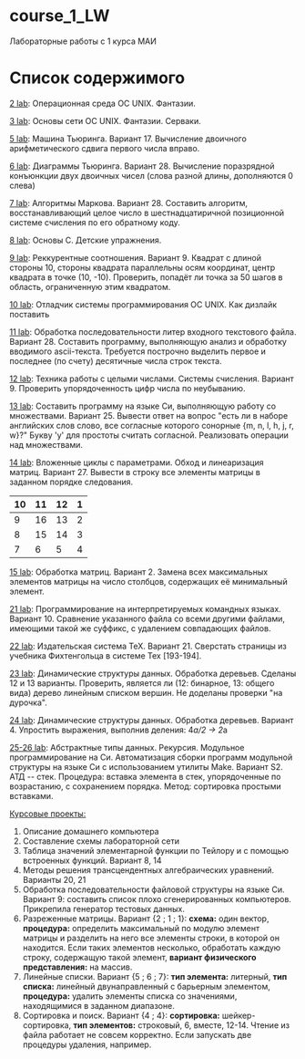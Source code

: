 # course_1_LW
Лабораторные работы с 1 курса МАИ

# Список содержимого

[2 lab](2): Операционная среда ОС UNIX. Фантазии.

[3 lab](3): Основы сети ОС UNIX. Фантазии. Серваки.

[5 lab](5): Машина Тьюринга. Вариант 17. Вычисление двоичного арифметического сдвига первого числа вправо.

[6 lab](6): Диаграммы Тьюринга. Вариант 28. Вычисление поразрядной конъюнкции двух двоичных чисел (слова разной длины, дополняются 0 слева)

[7 lab](7): Алгоритмы Маркова. Вариант 28. Составить алгоритм, восстанавливающий целое число в шестнадцатиричной позиционной системе счисления по его обратному коду.

[8 lab](8): Основы С. Детские упражнения.

[9 lab](9): Реккурентные соотношения. Вариант 9. Квадрат с длиной стороны 10, стороны квадрата параллельны осям координат, центр квадрата в точке (10, -10). Проверить, попадёт ли точка за 50 шагов в область, ограниченную этим квадратом.

[10 lab](10): Отладчик системы программирования ОС UNIX. Как дизлайк поставить

[11 lab](11): Обработка последовательности литер входного текстового файла. Вариант 28. Составить программу, выполняющую анализ и обработку вводимого ascii-текста. Требуется построчно выделить первое и последнее (по счету) десятичные числа строк текста.

[12 lab](12): Техника работы с целыми числами. Системы счисления. Вариант 9. Проверить упорядоченность цифр числа по неубыванию.

[13 lab](13): Составить программу на языке Си, выполняющую работу со множествами. Вариант 25. Вывести ответ на вопрос "есть ли в наборе английских слов слово, все согласные которого сонорные {m, n, l, h, j, r, w}?" Букву 'y' для простоты считать согласной. Реализовать операции над множествами.

[14 lab](14): Вложенные циклы с параметрами. Обход и линеаризация матриц. Вариант 27. Вывести в строку все элементы матрицы в заданном порядке следования.

| 10 | 11 | 12 | 1 |
|---|---|---|----|
| 9 | 16 | 13 | 2 |
| 8 | 15 | 14 | 3 |
| 7 | 6 | 5 | 4 |

[15 lab](15): Обработка матриц. Вариант 2. Замена всех максимальных элементов матрицы на число столбцов, содержащих её минимальный элемент.

[21 lab](21): Программирование на интерпретируемых командных языках. Вариант 10. Сравнение указанного файла со всеми другими файлами, имеющими такой же суффикс, с удалением совпадающих файлов.

[22 lab](22): Издательская система TeX. Вариант 21. Сверстать страницы из учебника Фихтенгольца в системе Tex [193-194].

[23 lab](23): Динамические структуры данных. Обработка деревьев. Сделаны 12 и 13 варианты. Проверить, является ли (12: бинарное, 13: общего вида) дерево линейным списком вершин. Не доделаны проверки "на дурочка".

[24 lab](24): Динамические структуры данных. Обработка деревьев. Вариант 4. Упростить выражения, выполнив деления: 4*a/2 -> 2*a

[25-26 lab](25-26): Абстрактные типы данных. Рекурсия. Модульное программирование на Си. Автоматизация сборки программ модульной структуры на языке Си с использованием утилиты Make. Вариант S2. АТД -- стек. Процедура: вставка элемента в стек, упорядоченные по возрастанию, с сохранением порядка. Метод: сортировка простыми вставками.

[Курсовые проекты:](course_projects)
1. Описание домашнего компьютера
2. Составление схемы лабораторной сети
3. Таблица значений элементарной функции по Тейлору и с помощью встроенных функций. Вариант 8, 14
4. Методы решения трансцендентных алгебраических уравнений. Варианты 20, 21
6. Обработка последовательности файловой структуры на языке Си. Вариант 9: составить список плохо сгенерированных компьютеров. Прикрепила генератор тестовых данных.
7. Разреженные матрицы. Вариант {2 ; 1 ; 1}:  **схема:** один вектор, **процедура:** определить максимальный по модулю элемент матрицы и разделить на него все элементы строки, в которой он находится. Если таких элементов несколько, обработать каждую строку, содержащую такой элемент, **вариант физического представления:** на массив.
8. Линейные списки. Вариант {5 ; 6 ; 7}: **тип элемента:** литерный, **тип списка:** линейный двунаправленный с барьерным элементом, **процедура:** удалить элементы списка со значениями, находящимися в заданном диапазоне.
9. Сортировка и поиск. Вариант {4 ; 4}: **сортировка:** шейкер-сортировка, **тип элементов:** строковый, 6, вместе, 12-14. Чтение из файла работает не совсем корректно. Если запускать две процедуры удаления, например.
